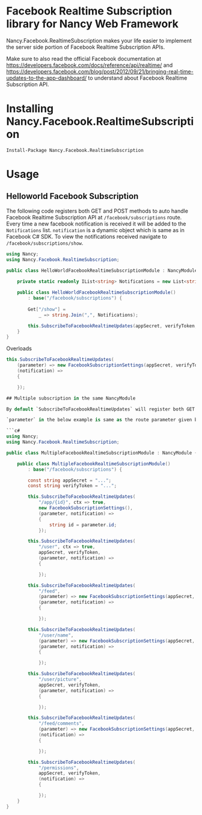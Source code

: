 # Facebook Realtime Subscription library for Nancy Web Framework

Nancy.Facebook.RealtimeSubscription makes your life easier to implement the server side portion of Facebook Realtime Subscription APIs.

Make sure to also read the official Facebook documentation at https://developers.facebook.com/docs/reference/api/realtime/ and
https://developers.facebook.com/blog/post/2012/09/21/bringing-real-time-updates-to-the-app-dashboard/ to understand about Facebook Realtime
Subscription API.

# Installing Nancy.Facebook.RealtimeSubscription

```
Install-Package Nancy.Facebook.RealtimeSubscription
```

# Usage

## Helloworld Facebook Subscription

The following code registers both GET and POST methods to auto handle Facebook Realtime Subscription API at `/facebook/subscriptions` route.
Every time a new facebook notification is received it will be added to the `Notifications` list. `notification` is a dynamic object which is
same as in Facebook C# SDK.
To view the notifications received navigate to `/facebook/subscriptions/show`.

```c#
using Nancy;
using Nancy.Facebook.RealtimeSubscription;

public class HelloWorldFacebookRealtimeSubscriptionModule : NancyModule {
    
    private static readonly IList<string> Notifications = new List<string>();

    public class HelloWorldFacebookRealtimeSubscriptionModule()
        : base("/facebook/subscriptions") {
        
        Get["/show"] =
            _ => string.Join(",", Notifications);

        this.SubscribeToFacebookRealtimeUpdates(appSecret, verifyToken, notification => Notifications.Add((string)notification.ToString()));
    }
}
```

Overloads

```c#
this.SubscribeToFacebookRealtimeUpdates(
    (parameter) => new FacebookSubscriptionSettings(appSecret, verifyToken),
    (notification) =>
    {

    });

## Multiple subscription in the same NancyModule

By default `SubscribeToFacebookRealtimeUpdates` will register both GET and POST routes for `/`. You can find some overload methods to suit your needs.

`parameter` in the below example is same as the route parameter given by Nancy.

```c#
using Nancy;
using Nancy.Facebook.RealtimeSubscription;

public class MultipleFacebookRealtimeSubscriptionModule : NancyModule {

    public class MultipleFacebookRealtimeSubscriptionModule()
        : base("/facebook/subscriptions") {

        const string appSecret = "...";
        const string verifyToken = "...";

        this.SubscribeToFacebookRealtimeUpdates(
            "/app/{id}", ctx => true,
            new FacebookSubscriptionSettings(),
            (parameter, notification) =>
            {
                string id = parameter.id;
            });

        this.SubscribeToFacebookRealtimeUpdates(
            "/user", ctx => true,
            appSecret, verifyToken,
            (parameter, notification) =>
            {

            });

        this.SubscribeToFacebookRealtimeUpdates(
            "/feed",
            (parameter) => new FacebookSubscriptionSettings(appSecret, verifyToken),
            (parameter, notification) =>
            {

            });

        this.SubscribeToFacebookRealtimeUpdates(
            "/user/name",
            (parameter) => new FacebookSubscriptionSettings(appSecret, verifyToken),
            (parameter, notification) =>
            {

            });

        this.SubscribeToFacebookRealtimeUpdates(
            "/user/picture",
            appSecret, verifyToken,
            (parameter, notification) =>
            {

            });

        this.SubscribeToFacebookRealtimeUpdates(
            "/feed/comments",
            (parameter) => new FacebookSubscriptionSettings(appSecret, verifyToken),
            (notification) =>
            {

            });

        this.SubscribeToFacebookRealtimeUpdates(
            "/permissions",
            appSecret, verifyToken,
            (notification) =>
            {

            });
    }
}
```